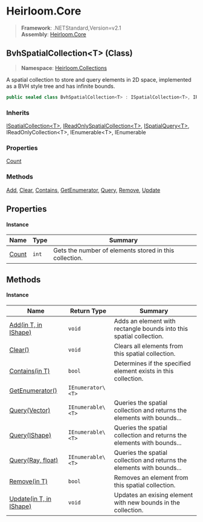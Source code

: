 # Heirloom.Core

> **Framework**: .NETStandard,Version=v2.1  
> **Assembly**: [Heirloom.Core][0]

## BvhSpatialCollection\<T> (Class)

> **Namespace**: [Heirloom.Collections][0]

A spatial collection to store and query elements in 2D space, implemented as a BVH style tree and has infinite bounds.

```cs
public sealed class BvhSpatialCollection<T> : ISpatialCollection<T>, IReadOnlySpatialCollection<T>, ISpatialQuery<T>, IReadOnlyCollection<T>, IEnumerable<T>, IEnumerable
```

### Inherits

[ISpatialCollection\<T>][1], [IReadOnlySpatialCollection\<T>][2], [ISpatialQuery\<T>][3], IReadOnlyCollection\<T>, IEnumerable\<T>, IEnumerable

### Properties

[Count][4]

### Methods

[Add][5], [Clear][6], [Contains][7], [GetEnumerator][8], [Query][9], [Remove][10], [Update][11]

## Properties

#### Instance

| Name       | Type  | Summary                                                |
|------------|-------|--------------------------------------------------------|
| [Count][4] | `int` | Gets the number of elements stored in this collection. |

## Methods

#### Instance

| Name                          | Return Type       | Summary                                                                |
|-------------------------------|-------------------|------------------------------------------------------------------------|
| [Add(in T, in IShape)][5]     | `void`            | Adds an element with rectangle bounds into this spatial collection.    |
| [Clear()][6]                  | `void`            | Clears all elements from this spatial collection.                      |
| [Contains(in T)][7]           | `bool`            | Determines if the specified element exists in this collection.         |
| [GetEnumerator()][8]          | `IEnumerator\<T>` |                                                                        |
| [Query(Vector)][9]            | `IEnumerable\<T>` | Queries the spatial collection and returns the elements with bounds... |
| [Query(IShape)][9]            | `IEnumerable\<T>` | Queries the spatial collection and returns the elements with bounds... |
| [Query(Ray, float)][9]        | `IEnumerable\<T>` | Queries the spatial collection and returns the elements with bounds... |
| [Remove(in T)][10]            | `bool`            | Removes an element from this spatial collection.                       |
| [Update(in T, in IShape)][11] | `void`            | Updates an exising element with new bounds in the collection.          |

[0]: ../../Heirloom.Core.md
[1]: ISpatialCollection[T].md
[2]: IReadOnlySpatialCollection[T].md
[3]: ISpatialQuery[T].md
[4]: BvhSpatialCollection[T]/Count.md
[5]: BvhSpatialCollection[T]/Add.md
[6]: BvhSpatialCollection[T]/Clear.md
[7]: BvhSpatialCollection[T]/Contains.md
[8]: BvhSpatialCollection[T]/GetEnumerator.md
[9]: BvhSpatialCollection[T]/Query.md
[10]: BvhSpatialCollection[T]/Remove.md
[11]: BvhSpatialCollection[T]/Update.md
